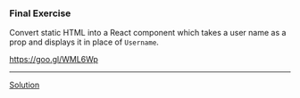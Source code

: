 ### Final Exercise

Convert static HTML into a React component which takes a user name as a prop and displays it in place of `Username`.

https://goo.gl/WML6Wp

---

[Solution](https://goo.gl/aB9zhY)
